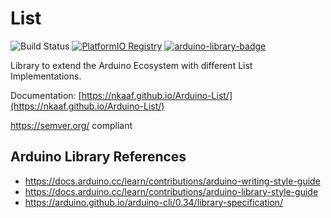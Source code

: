 # List
![Build Status](https://github.com/nkaaf/Arduino-List/workflows/Arduino%20Library%20CI/badge.svg)
[![PlatformIO Registry](https://badges.registry.platformio.org/packages/nkaaf/library/List.svg)](https://registry.platformio.org/libraries/nkaaf/List)
[![arduino-library-badge](https://www.ardu-badge.com/badge/List.svg)](https://www.ardu-badge.com/List)

Library to extend the Arduino Ecosystem with different List Implementations.

Documentation: [https://nkaaf.github.io/Arduino-List/](https://nkaaf.github.io/Arduino-List/)

https://semver.org/ compliant

## Arduino Library References

* https://docs.arduino.cc/learn/contributions/arduino-writing-style-guide
* https://docs.arduino.cc/learn/contributions/arduino-library-style-guide
* https://arduino.github.io/arduino-cli/0.34/library-specification/
